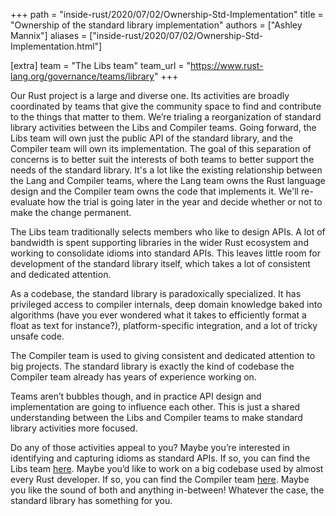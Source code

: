 +++
path = "inside-rust/2020/07/02/Ownership-Std-Implementation"
title = "Ownership of the standard library implementation"
authors = ["Ashley Mannix"]
aliases = ["inside-rust/2020/07/02/Ownership-Std-Implementation.html"]

[extra]
team = "The Libs team"
team_url = "https://www.rust-lang.org/governance/teams/library"
+++

Our Rust project is a large and diverse one. Its activities are broadly coordinated by teams that give the community space to find and contribute to the things that matter to them.
We’re trialing a reorganization of standard library activities between the Libs and Compiler teams.
Going forward, the Libs team will own just the public API of the standard library, and the Compiler team will own its implementation.
The goal of this separation of concerns is to better suit the interests of both teams to better support the needs of the standard library.
It's a lot like the existing relationship between the Lang and Compiler teams, where the Lang team owns the Rust language design and the Compiler team owns the code that implements it.
We'll re-evaluate how the trial is going later in the year and decide whether or not to make the change permanent.

The Libs team traditionally selects members who like to design APIs.
A lot of bandwidth is spent supporting libraries in the wider Rust ecosystem and working to consolidate idioms into standard APIs.
This leaves little room for development of the standard library itself, which takes a lot of consistent and dedicated attention.

As a codebase, the standard library is paradoxically specialized.
It has privileged access to compiler internals, deep domain knowledge baked into algorithms (have you ever wondered what it takes to efficiently format a float as text for instance?), platform-specific integration, and a lot of tricky unsafe code.

The Compiler team is used to giving consistent and dedicated attention to big projects.
The standard library is exactly the kind of codebase the Compiler team already has years of experience working on.

Teams aren’t bubbles though, and in practice API design and implementation are going to influence each other.
This is just a shared understanding between the Libs and Compiler teams to make standard library activities more focused.

Do any of those activities appeal to you?
Maybe you’re interested in identifying and capturing idioms as standard APIs.
If so, you can find the Libs team [here](https://forge.rust-lang.org/libs/index.html).
Maybe you’d like to work on a big codebase used by almost every Rust developer.
If so, you can find the Compiler team [here](https://forge.rust-lang.org/compiler/index.html).
Maybe you like the sound of both and anything in-between! Whatever the case, the standard library has something for you.
